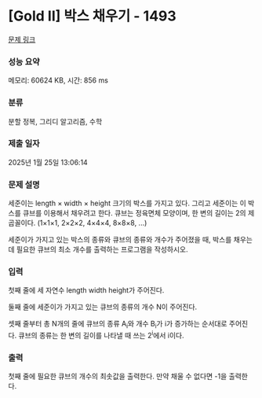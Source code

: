 # [Gold II] 박스 채우기 - 1493 

[문제 링크](https://www.acmicpc.net/problem/1493) 

### 성능 요약

메모리: 60624 KB, 시간: 856 ms

### 분류

분할 정복, 그리디 알고리즘, 수학

### 제출 일자

2025년 1월 25일 13:06:14

### 문제 설명

<p>세준이는 length × width × height 크기의 박스를 가지고 있다. 그리고 세준이는 이 박스를 큐브를 이용해서 채우려고 한다. 큐브는 정육면체 모양이며, 한 변의 길이는 2의 제곱꼴이다. (1×1×1, 2×2×2, 4×4×4, 8×8×8, ...)</p>

<p>세준이가 가지고 있는 박스의 종류와 큐브의 종류와 개수가 주어졌을 때, 박스를 채우는데 필요한 큐브의 최소 개수를 출력하는 프로그램을 작성하시오.</p>

### 입력 

 <p>첫째 줄에 세 자연수 length width height가 주어진다.</p>

<p>둘째 줄에 세준이가 가지고 있는 큐브의 종류의 개수 N이 주어진다.</p>

<p>셋째 줄부터 총 N개의 줄에 큐브의 종류 A<sub>i</sub>와 개수 B<sub>i</sub>가 i가 증가하는 순서대로 주어진다. 큐브의 종류는 한 변의 길이를 나타낼 때 쓰는 2<sup>i</sup>에서 i이다.</p>

### 출력 

 <p>첫째 줄에 필요한 큐브의 개수의 최솟값을 출력한다. 만약 채울 수 없다면 -1을 출력한다.</p>

